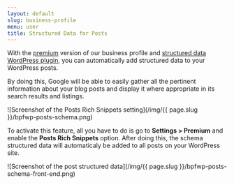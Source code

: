 ```yaml
---
layout: default
slug: business-profile
menu: user
title: Structured Data for Posts
---
```

With the [premium](../premium) version of our business profile and [structured data WordPress plugin](https://www.fivestarplugins.com/plugins/five-star-business-profile), you can automatically add structured data to your WordPress posts.

By doing this, Google will be able to easily gather all the pertinent information about your blog posts and display it where appropriate in its search results and listings.

![Screenshot of the Posts Rich Snippets setting](/img/{{ page.slug }}/bpfwp-posts-schema.png)

To activate this feature, all you have to do is go to **Settings > Premium** and enable the **Posts Rich Snippets** option. After doing this, the schema structured data will automaticaly be added to all posts on your WordPress site.

![Screenshot of the post structured data](/img/{{ page.slug }}/bpfwp-posts-schema-front-end.png)